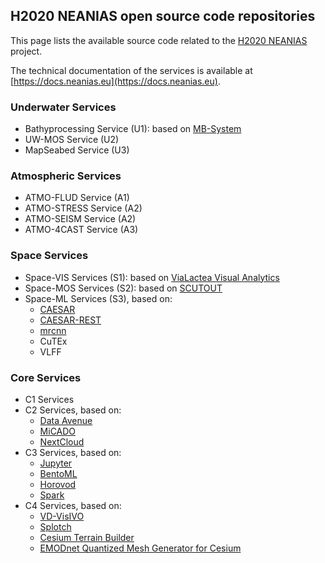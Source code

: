 ## H2020 NEANIAS open source code repositories

This page lists the available source code related to the [H2020 NEANIAS](https://www.neanias.eu) project.

The technical documentation of the services is available at [https://docs.neanias.eu](https://docs.neanias.eu).

### Underwater Services

- Bathyprocessing Service (U1): based on [MB-System](https://github.com/dwcaress/MB-System/)
- UW-MOS Service (U2) 
- MapSeabed Service (U3)

### Atmospheric Services

- ATMO-FLUD Service (A1)
- ATMO-STRESS Service (A2)
- ATMO-SEISM Service (A2)
- ATMO-4CAST Service (A3)

### Space Services

- Space-VIS Services (S1): based on [ViaLactea Visual Analytics](https://github.com/NEANIAS-Space/ViaLacteaVisualAnalytics)
- Space-MOS Services (S2): based on [SCUTOUT](https://github.com/SKA-INAF/scutout)
- Space-ML Services (S3), based on:
  - [CAESAR](https://github.com/SKA-INAF/caesar)
  - [CAESAR-REST](https://github.com/SKA-INAF/caesar-rest)
  - [mrcnn](https://github.com/SKA-INAF/mrcnn)
  - CuTEx
  - VLFF

### Core Services

- C1 Services
- C2 Services, based on:
  - [Data Avenue](https://github.com/SZTAKI-LPDS/data-avenue)
  - [MiCADO](https://github.com/micado-scale)
  - [NextCloud](https://github.com/nextcloud/server)
- C3 Services, based on:
  - [Jupyter](https://github.com/jupyter/notebook/)
  - [BentoML](https://github.com/bentoml/BentoML)
  - [Horovod](https://github.com/horovod/horovod)
  - [Spark](https://github.com/apache/spark)
- C4 Services, based on:
  - [VD-VisIVO](https://github.com/inaf-oact-VisIVO/VisIVOServer)
  - [Splotch](https://github.com/splotchviz/splotch)
  - [Cesium Terrain Builder](https://github.com/geo-data/cesium-terrain-builder)
  - [EMODnet Quantized Mesh Generator for Cesium](https://github.com/coronis-computing/emodnet_qmgc)
